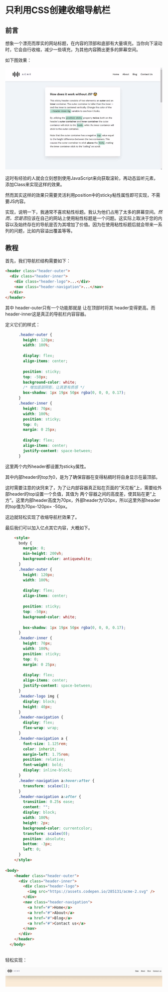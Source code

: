 # 只利用CSS创建收缩导航栏

## 前言

想象一个漂亮而厚实的网站标题，在内容的顶部和底部有大量填充。当你向下滚动时，它会自行收缩，减少一些填充，为其他内容腾出更多的屏幕空间。

如下图效果：

![](../picture/1s0Ea8DEbYPwwbzrt3C1g4g.gif)

这时有经验的人就会立刻想到使用JavaScript来向获取滚轮，再动态监听元素，添加Class来实现这样的效果。

然而其实这样的效果只需要灵活利用position中的sticky粘性属性即可实现，不需要JS内容。

实现，说明一下，我通常不喜欢粘性标题。我认为他们占用了太多的屏幕空间。*然而，您是否*应该在自己的网站上使用粘性标题是一个问题。这实际上取决于您的内容以及始终存在的导航是否为其增加了价值。因为在使用粘性标题后就会带来一系列的问题，比如内容溢出覆盖等等。

## 教程

首先，我们导航栏结构需要如下：

```html
<header class="header-outer">
  <div class="header-inner">
    <div class="header-logo">...</div>
    <nav class="header-navigation">...</nav>
  </div>
</header>
```

其中 header-outer只有一个功能那就是 让在顶部时将其 header变得更高。而header-inner这是真正的导航栏内容容器。

定义它们的样式：

```css
      .header-outer {
        height: 120px;
        width: 100%;

        display: flex;
        align-items: center;
          
        position: sticky;
        top: -50px;
        background-color: white;
        /* 增加底部阴影，让其更有质感 */  
        box-shadow: 1px 19px 50px rgba(0, 0, 0, 0.17);
      }
      .header-inner {
        height: 70px;
        width: 100%;
        position: sticky;
        top: 0;
        margin: 0 25px;

        display: flex;
        align-items: center;
        justify-content: space-between;
      }
```

这里两个内外header都设置为sticky属性。

其中内部header的top为0，是为了确保容器在变得粘稠时将自身显示在最顶部。

这时需要注意的诀窍来了，为了让内部容器真正贴在页面的“天花板”上，需要给外部header的top设置一个负值，其值为 两个容器之间的高度差，使其贴在更“上方”。这里内部header高度为70px，外部header为120px，所以这里外部header的top值为70px-120px= -50px。

这边就轻松实现了收缩导航栏效果了。

最后我们可以加入亿点其它内容，大概如下。

```html
	<style>
      body {
        margin: 0;
        min-height: 200vh;
        background-color: antiquewhite;
      }
      .header-outer {
        height: 120px;
        width: 100%;

        display: flex;
        align-items: center;

        position: sticky;
        top: -50px;
        background-color: white;

        box-shadow: 1px 19px 50px rgba(0, 0, 0, 0.17);
      }
      .header-inner {
        height: 70px;
        width: 100%;
        position: sticky;
        top: 0;
        margin: 0 25px;

        display: flex;
        align-items: center;
        justify-content: space-between;
      }
      .header-logo img {
        display: block;
        height: 40px;
      }
      .header-navigation {
        display: flex;
        flex-wrap: wrap;
      }
      .header-navigation a {
        font-size: 1.125rem;
        color: inherit;
        margin-left: 1.75rem;
        position: relative;
        font-weight: bold;
        display: inline-block;
      }
      .header-navigation a:hover:after {
        transform: scalex(1);
      }
      .header-navigation a:after {
        transition: 0.25s ease;
        content: "";
        display: block;
        width: 100%;
        height: 2px;
        background-color: currentcolor;
        transform: scalex(0);
        position: absolute;
        bottom: -3px;
        left: 0;
      }
    </style>

<body>
    <header class="header-outer">
      <div class="header-inner">
        <div class="header-logo">
          <img src="https://assets.codepen.io/285131/acme-2.svg" />
        </div>
        <nav class="header-navigation">
          <a href="#">Home</a>
          <a href="#">About</a>
          <a href="#">Blog</a>
          <a href="#">Contact us</a>
        </nav>
      </div>
    </header>
  </body>
  
```

轻松实现：

![](../picture/14-23-38.gif)









